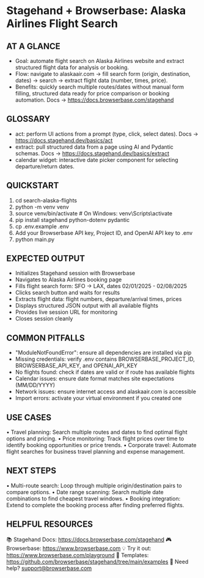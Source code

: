 # Stagehand + Browserbase: Alaska Airlines Flight Search

## AT A GLANCE
- Goal: automate flight search on Alaska Airlines website and extract structured flight data for analysis or booking.
- Flow: navigate to alaskaair.com → fill search form (origin, destination, dates) → search → extract flight data (number, times, price).
- Benefits: quickly search multiple routes/dates without manual form filling, structured data ready for price comparison or booking automation.
  Docs → https://docs.browserbase.com/stagehand

## GLOSSARY
- act: perform UI actions from a prompt (type, click, select dates).
  Docs → https://docs.stagehand.dev/basics/act
- extract: pull structured data from a page using AI and Pydantic schemas.
  Docs → https://docs.stagehand.dev/basics/extract
- calendar widget: interactive date picker component for selecting departure/return dates.

## QUICKSTART
 1) cd search-alaska-flights
 2) python -m venv venv
 3) source venv/bin/activate  # On Windows: venv\Scripts\activate
 4) pip install stagehand python-dotenv pydantic
 5) cp .env.example .env
 6) Add your Browserbase API key, Project ID, and OpenAI API key to .env
 7) python main.py

## EXPECTED OUTPUT
- Initializes Stagehand session with Browserbase
- Navigates to Alaska Airlines booking page
- Fills flight search form: SFO → LAX, dates 02/01/2025 - 02/08/2025
- Clicks search button and waits for results
- Extracts flight data: flight numbers, departure/arrival times, prices
- Displays structured JSON output with all available flights
- Provides live session URL for monitoring
- Closes session cleanly

## COMMON PITFALLS
- "ModuleNotFoundError": ensure all dependencies are installed via pip
- Missing credentials: verify .env contains BROWSERBASE_PROJECT_ID, BROWSERBASE_API_KEY, and OPENAI_API_KEY
- No flights found: check if dates are valid or if route has available flights
- Calendar issues: ensure date format matches site expectations (MM/DD/YYYY)
- Network issues: ensure internet access and alaskaair.com is accessible
- Import errors: activate your virtual environment if you created one

## USE CASES
• Travel planning: Search multiple routes and dates to find optimal flight options and pricing.
• Price monitoring: Track flight prices over time to identify booking opportunities or price trends.
• Corporate travel: Automate flight searches for business travel planning and expense management.

## NEXT STEPS
• Multi-route search: Loop through multiple origin/destination pairs to compare options.
• Date range scanning: Search multiple date combinations to find cheapest travel windows.
• Booking integration: Extend to complete the booking process after finding preferred flights.

## HELPFUL RESOURCES
📚 Stagehand Docs:     https://docs.browserbase.com/stagehand
🎮 Browserbase:        https://www.browserbase.com
💡 Try it out:         https://www.browserbase.com/playground
🔧 Templates:          https://github.com/browserbase/stagehand/tree/main/examples
📧 Need help?          support@browserbase.com

